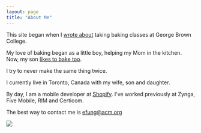 ```yaml
---
layout: page
title: "About Me"
---
```

This site began when I [wrote about](/gbc) taking baking classes at George Brown College.

My love of baking began as a little boy, helping my Mom in the kitchen.
Now, my son [likes to bake
too](https://www.youtube.com/watch?v=PqfQJCSHVGo).

I try to never make the same thing twice.

I currently live in Toronto, Canada with my wife, son and daughter.

By day, I am a mobile developer at <a href="http://shopify.com/mobile">Shopify</a>. I've worked previously
at Zynga, Five Mobile, RIM and Certicom.

The best way to contact me is 
[efung@acm.org](mailto:efung@acm.org)

<img class="avatar" src="http://www.gravatar.com/avatar/877215a85ea128b67b4334142a6df260.png"></img>

